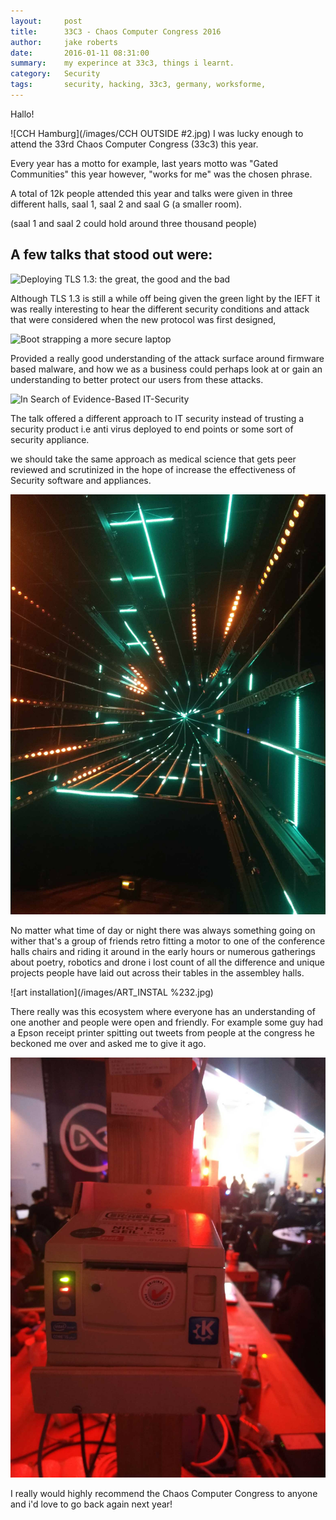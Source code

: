 ```yaml
---
layout:     post
title:      33C3 - Chaos Computer Congress 2016
author:     jake roberts
date:       2016-01-11 08:31:00
summary:    my experince at 33c3, things i learnt.
category:   Security
tags:       security, hacking, 33c3, germany, worksforme, 
---
```

Hallo!

![CCH Hamburg](/images/CCH OUTSIDE #2.jpg)
I was lucky enough to attend the 33rd Chaos Computer Congress (33c3) this year.

Every year has a motto for example, last years motto was "Gated Communities" this year however, "works for me" was the chosen phrase.

A total of 12k people attended this year and talks were given in three different halls, saal 1, saal 2 and saal G (a smaller room).

(saal 1 and saal 2 could hold around three thousand people)

## A few talks that stood out were:

![Deploying TLS 1.3: the great, the good and the bad](https://media.ccc.de/v/33c3-8348-deploying_tls_1_3_the_great_the_good_and_the_bad)

Although TLS 1.3 is still a while off being given the green light by the IEFT it was really interesting to hear the different security conditions and attack that were considered when the new protocol was first designed,


![Boot strapping a more secure laptop](https://media.ccc.de/v/33c3-8314-bootstraping_a_slightly_more_secure_laptop#video&t=49)

Provided a really good understanding of the attack surface around firmware based malware, and how we as a business could perhaps look at or gain an understanding to better protect our users from these attacks.

![In Search of Evidence-Based IT-Security](https://media.ccc.de/v/33c3-8169-in_search_of_evidence-based_it-security)

The talk offered a different approach to IT security instead of trusting a security product i.e anti virus deployed to end points or some sort of security appliance. 

we should take the same approach as medical science that gets peer reviewed and scrutinized in the hope of increase the effectiveness of Security software and appliances.

![art](/images/ART_INSTAL.jpg)

No matter what time of day or night there was always something going on wither that's a group of friends retro fitting a motor to one of the conference halls chairs and riding it around in the early hours or numerous gatherings about poetry, robotics and drone i lost count of all the difference and unique projects people have laid out across their tables in the assembley halls.

![art installation](/images/ART_INSTAL %232.jpg)

There really was this ecosystem where everyone has an understanding of one another and people were open and friendly.  For example some guy had a Epson receipt printer spitting out tweets from people at the congress he beckoned me over and asked me to give it ago.

![Tweet Printer](/images/TWEET_PRINTER.jpg)

I really would highly recommend the Chaos Computer Congress to anyone and i'd love to go back again next year!
